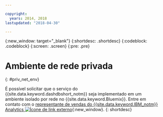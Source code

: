 ```yaml
---

copyright:
  years: 2014, 2018
lastupdated: "2018-04-30"

---
```


<!-- Attribute definitions --> 
{:new_window: target="_blank"}
{:shortdesc: .shortdesc}
{:codeblock: .codeblock}
{:screen: .screen}
{:pre: .pre}

# Ambiente de rede privada
{: #priv_net_env}

É possível solicitar que o serviço do {{site.data.keyword.dashdbshort_notm}} seja implementado em um ambiente
isolado por rede no {{site.data.keyword.Bluemix}}. Entre em contato com o [representante de vendas do {{site.data.keyword.IBM_notm}} Analytics ![Ícone de link externo](../../icons/launch-glyph.svg "Ícone de link externo")](https://www.ibm.com/connect/ibm/us/en/?lnk=fcw){:new_window}.
{: shortdesc}

